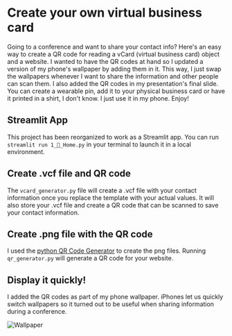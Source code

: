 # Create your own virtual business card
Going to a conference and want to share your contact info? Here's an easy way to create a QR code for reading a vCard (virtual business card) object and a website. I wanted to have the QR codes at hand so I updated a version of my phone's wallpaper by adding them in it. This way, I just swap the wallpapers whenever I want to share the information and other people can scan them. I also added the QR codes in my presentation's final slide. You can create a wearable pin, add it to your physical business card or have it printed in a shirt, I don't know. I just use it in my phone. Enjoy!  

## Streamlit App
This project has been reorganized to work as a Streamlit app. You can run `streamlit run 1_🥥_Home.py` in your terminal to launch it in a local environment. 

## Create .vcf file and QR code
The `vcard_generator.py` file will create a .vcf file with your contact information once you replace the template with your actual values. It will also store your .vcf file and create a QR code that can be scanned to save your contact information. 

## Create .png file with the QR code
I used the [python QR Code Generator](https://github.com/lincolnloop/python-qrcode) to create the png files. Running `qr_generator.py` will generate a QR code for your website. 

## Display it quickly!
I added the QR codes as part of my phone wallpaper. iPhones let us quickly switch wallpapers so it turned out to be useful when sharing information during a conference.

![Wallpaper](https://i.imgur.com/bcGZVBE.png)